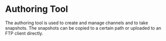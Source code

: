Authoring Tool
==============

The authoring tool is used to create and manage channels and to take snapshots. The snapshots can be copied to a certain path or uploaded to an FTP client directly.